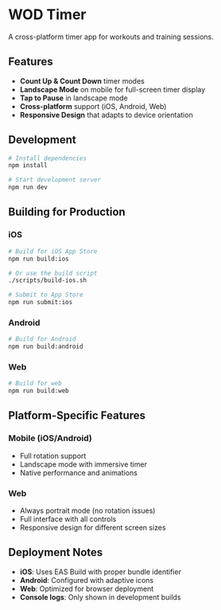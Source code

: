 # WOD Timer

A cross-platform timer app for workouts and training sessions.

## Features

- **Count Up & Count Down** timer modes
- **Landscape Mode** on mobile for full-screen timer display
- **Tap to Pause** in landscape mode
- **Cross-platform** support (iOS, Android, Web)
- **Responsive Design** that adapts to device orientation

## Development

```bash
# Install dependencies
npm install

# Start development server
npm run dev
```

## Building for Production

### iOS
```bash
# Build for iOS App Store
npm run build:ios

# Or use the build script
./scripts/build-ios.sh

# Submit to App Store
npm run submit:ios
```

### Android
```bash
# Build for Android
npm run build:android
```

### Web
```bash
# Build for web
npm run build:web
```

## Platform-Specific Features

### Mobile (iOS/Android)
- Full rotation support
- Landscape mode with immersive timer
- Native performance and animations

### Web
- Always portrait mode (no rotation issues)
- Full interface with all controls
- Responsive design for different screen sizes

## Deployment Notes

- **iOS**: Uses EAS Build with proper bundle identifier
- **Android**: Configured with adaptive icons
- **Web**: Optimized for browser deployment
- **Console logs**: Only shown in development builds
